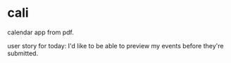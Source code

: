 # cali
calendar app from pdf.

user story for today: 
I'd like to be able to preview my events before they're submitted.
